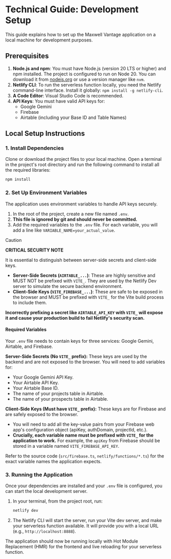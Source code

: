 # Technical Guide: Development Setup

This guide explains how to set up the Maxwell Vantage application on a local machine for development purposes.

## Prerequisites

1.  **Node.js and npm**: You must have Node.js (version 20 LTS or higher) and npm installed. The project is configured to run on Node 20. You can download it from [nodejs.org](https://nodejs.org/) or use a version manager like `nvm`.
2.  **Netlify CLI**: To run the serverless function locally, you need the Netlify command-line interface. Install it globally: `npm install -g netlify-cli`.
3.  **A Code Editor**: Visual Studio Code is recommended.
4.  **API Keys**: You must have valid API keys for:
    -   Google Gemini
    -   Firebase
    -   Airtable (including your Base ID and Table Names)

## Local Setup Instructions

### 1. Install Dependencies

Clone or download the project files to your local machine. Open a terminal in the project's root directory and run the following command to install all the required libraries:

```bash
npm install
```

### 2. Set Up Environment Variables

The application uses environment variables to handle API keys securely.

1.  In the root of the project, create a new file named `.env`.
2.  **This file is ignored by git and should never be committed.**
3.  Add the required variables to the `.env` file. For each variable, you will add a line like `VARIABLE_NAME=your_actual_value`.

> [!CAUTION]
> **CRITICAL SECURITY NOTE**
> 
> It is essential to distinguish between server-side secrets and client-side keys.
> - **Server-Side Secrets (`AIRTABLE_...`)**: These are highly sensitive and MUST NOT be prefixed with `VITE_`. They are used by the Netlify Dev server to simulate the secure backend environment.
> - **Client-Side Keys (`VITE_FIREBASE_...`)**: These are safe to be exposed in the browser and MUST be prefixed with `VITE_` for the Vite build process to include them.
> 
> **Incorrectly prefixing a secret like `AIRTABLE_API_KEY` with `VITE_` will expose it and cause your production build to fail Netlify's security scan.**

#### Required Variables

Your `.env` file needs to contain keys for three services: Google Gemini, Airtable, and Firebase.

**Server-Side Secrets (No `VITE_` prefix):**
These keys are used by the backend and are not exposed to the browser. You will need to add variables for:
-   Your Google Gemini API Key.
-   Your Airtable API Key.
-   Your Airtable Base ID.
-   The name of your projects table in Airtable.
-   The name of your prospects table in Airtable.

**Client-Side Keys (Must have `VITE_` prefix):**
These keys are for Firebase and are safely exposed to the browser.
-   You will need to add all the key-value pairs from your Firebase web app's configuration object (apiKey, authDomain, projectId, etc.).
-   **Crucially, each variable name must be prefixed with `VITE_` for the application to work.** For example, the `apiKey` from Firebase should be stored in a variable named `VITE_FIREBASE_API_KEY`.

Refer to the source code (`src/firebase.ts`, `netlify/functions/*.ts`) for the exact variable names the application expects.

### 3. Running the Application

Once your dependencies are installed and your `.env` file is configured, you can start the local development server.

1.  In your terminal, from the project root, run:
    ```bash
    netlify dev
    ```
2.  The Netlify CLI will start the server, run your Vite dev server, and make your serverless function available. It will provide you with a local URL (e.g., `http://localhost:8888`).

The application should now be running locally with Hot Module Replacement (HMR) for the frontend and live reloading for your serverless function.